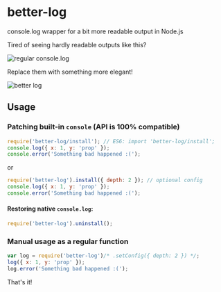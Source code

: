 # better-log

console.log wrapper for a bit more readable output in Node.js

Tired of seeing hardly readable outputs like this?

![regular console.log](https://pbs.twimg.com/media/CFmZABUW0AAqAIK.png)

Replace them with something more elegant!

![better log](https://pbs.twimg.com/media/CFmZBRnWoAABjJi.png)

## Usage

### Patching built-in `console` (API is 100% compatible)

```javascript
require('better-log/install'); // ES6: import 'better-log/install';
console.log({ x: 1, y: 'prop' });
console.error('Something bad happened :(');
```

or

```javascript
require('better-log').install({ depth: 2 }); // optional config
console.log({ x: 1, y: 'prop' });
console.error('Something bad happened :(');
```

#### Restoring native `console.log`:

```javascript
require('better-log').uninstall();
```

### Manual usage as a regular function

```javascript
var log = require('better-log')/* .setConfig({ depth: 2 }) */;
log({ x: 1, y: 'prop' });
log.error('Something bad happened :(');
```

That's it!
